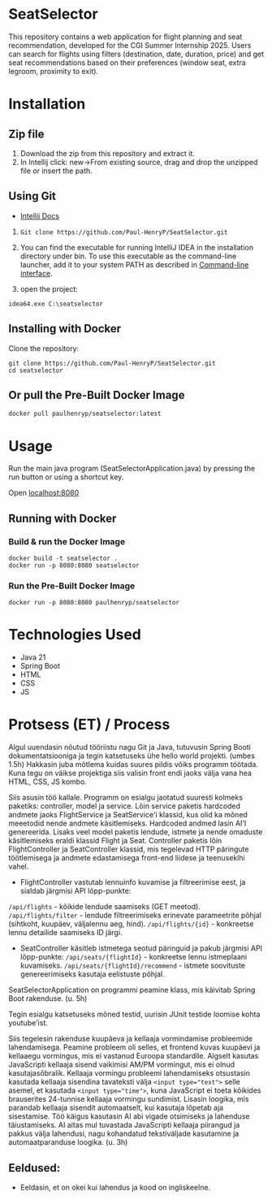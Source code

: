 # SeatSelector
This repository contains a web application for flight planning and seat recommendation, developed for the CGI Summer Internship 2025. Users can search for flights using filters (destination, date, duration, price) and get seat recommendations based on their preferences (window seat, extra legroom, proximity to exit).

# Installation

## Zip file

1. Download the zip from this repository and extract it.
2. In Intellij click: new->From existing source, drag and drop the unzipped file or insert the path.

## Using Git
- [Intellij Docs](https://www.jetbrains.com/help/idea/opening-files-from-command-line.html)

1.  `Git clone https://github.com/Paul-HenryP/SeatSelector.git`

2.  You can find the executable for running IntelliJ IDEA in the installation directory under bin. To use this executable as the command-line launcher, add it to your system PATH as described in [Command-line interface](https://www.jetbrains.com/help/idea/working-with-the-ide-features-from-command-line.html).

4. open the project:

  `idea64.exe C:\seatselector`

## Installing with Docker
Clone the repository:
   ```
   git clone https://github.com/Paul-HenryP/SeatSelector.git
   cd seatselector
   ```
## Or pull the Pre-Built Docker Image

```
docker pull paulhenryp/seatselector:latest
```

# Usage

Run the main java program (SeatSelectorApplication.java) by pressing the run button or using a shortcut key.

Open [localhost:8080](http://localhost:8080)

## Running with Docker

### Build & run the Docker Image

   ```
   docker build -t seatselector .
   docker run -p 8080:8080 seatselector
   ```
### Run the Pre-Built Docker Image

```
docker run -p 8080:8080 paulhenryp/seatselector
```

# Technologies Used

- Java 21
- Spring Boot
- HTML
- CSS
- JS

# Protsess (ET) / Process
Algul uuendasin nõutud tööriistu nagu Git ja Java, tutuvusin Spring Booti dokumentatsiooniga ja tegin katsetuseks ühe hello world projekti. (umbes 1.5h) Hakkasin juba mõtlema kuidas suures pildis võiks programm töötada. Kuna tegu on väikse projektiga siis valisin front endi jaoks välja vana hea HTML, CSS, JS kombo. 

Siis asusin töö kallale. Programm on esialgu jaotatud suuresti kolmeks paketiks: controller, model ja service. Lõin service paketis hardcoded andmete jaoks FlightService ja SeatService'i klassid, kus olid ka mõned meeetodid nende andmete käsitlemiseks. Hardcoded andmed lasin AI'l genereerida. Lisaks veel model paketis lendude, istmete ja nende omaduste käsitlemiseks eraldi klassid Flight ja Seat. Controller paketis lõin FlightController ja SeatController klassid, mis tegelevad HTTP päringute töötlemisega ja andmete edastamisega front-end liidese ja teenusekihi vahel. 

- FlightController vastutab lennuinfo kuvamise ja filtreerimise eest, ja sialdab järgmisi API lõpp-punkte:

`/api/flights` - kõikide lendude saamiseks (GET meetod).
`/api/flights/filter` - lendude filtreerimiseks erinevate parameetrite põhjal (sihtkoht, kuupäev, väljalennu aeg, hind).
`/api/flights/{id}` - konkreetse lennu detailide saamiseks ID järgi.

- SeatController käsitleb istmetega seotud päringuid ja pakub järgmisi API lõpp-punkte:
`/api/seats/{flightId}` - konkreetse lennu istmeplaani kuvamiseks.
`/api/seats/{flightId}/recommend` - istmete soovituste genereerimiseks kasutaja eelistuste põhjal.

SeatSelectorApplication on programmi peamine klass, mis käivitab Spring Boot rakenduse. (u. 5h)

Tegin esialgu katsetuseks mõned testid, uurisin JUnit testide loomise kohta youtube'ist.

Siis tegelesin rakenduse kuupäeva ja kellaaja vormindamise probleemide lahendamisega. Peamine probleem oli selles, et frontend kuvas kuupäevi ja kellaaegu vormingus, mis ei vastanud Euroopa standardile. Algselt kasutas JavaScripti kellaaja sisend vaikimisi AM/PM vormingut, mis ei olnud kasutajasõbralik. Kellaaja vormingu probleemi lahendamiseks otsustasin kasutada kellaaja sisendina tavateksti välja `<input type="text">` selle asemel, et kasutada `<input type="time">`, kuna JavaScript ei toeta kõikides brauserites 24-tunnise kellaaja vormingu sundimist. Lisasin loogika, mis parandab kellaaja sisendit automaatselt, kui kasutaja lõpetab aja sisestamise. Töö käigus kasutasin AI abi vigade otsimiseks ja lahenduse täiustamiseks. AI aitas mul tuvastada JavaScripti kellaaja piirangud ja pakkus välja lahendusi, nagu kohandatud tekstiväljade kasutamine ja automaatparanduse loogika. (u. 3h)

## Eeldused:
- Eeldasin, et on okei kui lahendus ja kood on ingliskeelne.



